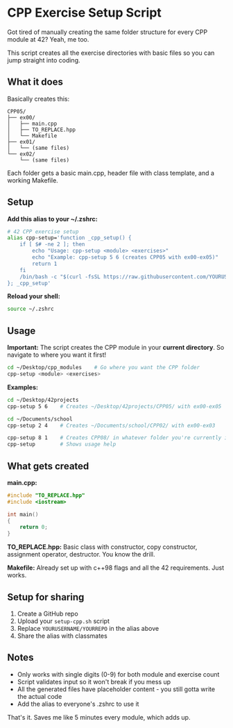 # CPP Exercise Setup Script

Got tired of manually creating the same folder structure for every CPP module at 42? Yeah, me too.

This script creates all the exercise directories with basic files so you can jump straight into coding.

## What it does

Basically creates this:
```
CPP05/
├── ex00/
│   ├── main.cpp
│   ├── TO_REPLACE.hpp  
│   └── Makefile
├── ex01/
│   └── (same files)
└── ex02/
    └── (same files)
```

Each folder gets a basic main.cpp, header file with class template, and a working Makefile.

## Setup

**Add this alias to your ~/.zshrc:**
```bash
# 42 CPP exercise setup
alias cpp-setup='function _cpp_setup() { 
    if [ $# -ne 2 ]; then
        echo "Usage: cpp-setup <module> <exercises>"
        echo "Example: cpp-setup 5 6 (creates CPP05 with ex00-ex05)"
        return 1
    fi
    /bin/bash -c "$(curl -fsSL https://raw.githubusercontent.com/YOURUSERNAME/YOURREPO/main/setup-cpp.sh)" $1 $2
}; _cpp_setup'
```

**Reload your shell:**
```bash
source ~/.zshrc
```

## Usage

**Important:** The script creates the CPP module in your **current directory**. So navigate to where you want it first!

```bash
cd ~/Desktop/cpp_modules    # Go where you want the CPP folder
cpp-setup <module> <exercises>
```

**Examples:**
```bash
cd ~/Desktop/42projects
cpp-setup 5 6    # Creates ~/Desktop/42projects/CPP05/ with ex00-ex05

cd ~/Documents/school
cpp-setup 2 4    # Creates ~/Documents/school/CPP02/ with ex00-ex03  

cpp-setup 8 1    # Creates CPP08/ in whatever folder you're currently in
cpp-setup        # Shows usage help
```

## What gets created

**main.cpp:**
```cpp
#include "TO_REPLACE.hpp"
#include <iostream>

int main()
{
    return 0;
}
```

**TO_REPLACE.hpp:**
Basic class with constructor, copy constructor, assignment operator, destructor. You know the drill.

**Makefile:**
Already set up with c++98 flags and all the 42 requirements. Just works.

## Setup for sharing

1. Create a GitHub repo
2. Upload your `setup-cpp.sh` script
3. Replace `YOURUSERNAME/YOURREPO` in the alias above
4. Share the alias with classmates

## Notes

- Only works with single digits (0-9) for both module and exercise count
- Script validates input so it won't break if you mess up
- All the generated files have placeholder content - you still gotta write the actual code
- Add the alias to everyone's .zshrc to use it

That's it. Saves me like 5 minutes every module, which adds up.
